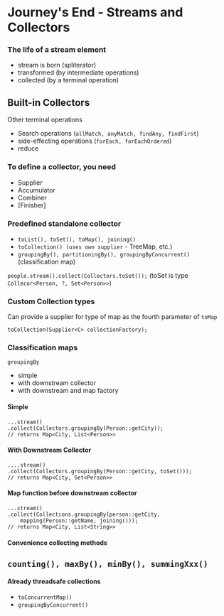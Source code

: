 # Journey's End - Streams and Collectors

### The life of a stream element

 * stream is born (spliterator)
 * transformed (by intermediate operations)
 * collected (by a terminal operation)

## Built-in Collectors

Other terminal operations
 * Search operations (`allMatch, anyMatch, findAny, findFirst`)
 * side-effecting operations (`forEach, forEachOrdered`)
 * reduce

### To define a collector, you need
 * Supplier
 * Accumulator
 * Combiner
 * [Finisher]

###  Predefined standalone collector
 * `toList(), toSet(), toMap(), joining()` 
 * `toCollection() (uses own supplier` - TreeMap, etc.)
 * `groupingBy(), partitioningBy(), groupingByConcurrent()` (classification map)

`people.stream().collect(Collectors.toSet());` (toSet is type `Collecor<Person, ?, Set<Person>>`)

### Custom Collection types
Can provide a supplier for type of map as the fourth parameter of `toMap`

`toCollection(Supplier<C> collectionFactory);`

### Classification maps

`groupingBy`
 * simple
 * with downstream collector
 * with downstream and map factory

#### Simple
```
...stream()
.collect(Collectors.groupingBy(Person::getCity));
// returns Map<City, List<Person>>
```

#### With Downstream Collector
```
....stream()
.collect(Collectors.groupingBy(Person::getCity, toSet()));
// returns Map<City, Set<Person>>
```
 
#### Map function before downstream collector
```
...stream()
.collect(Collections.groupingBy(person::getCity,
	mapping(Person::getName, joining()));
// returns Map<City, List<String>>
```

#### Convenience collecting methods
`counting(), maxBy(), minBy(), summingXxx()`
----

#### Already threadsafe collections
 * `toConcurrentMap()`
 * `groupingByConcurrent()`
